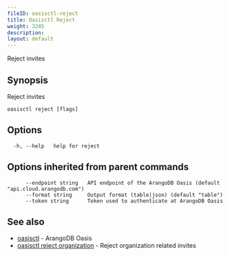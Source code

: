 ```yaml
---
fileID: oasisctl-reject
title: Oasisctl Reject
weight: 3245
description: 
layout: default
---
```

Reject invites

## Synopsis

Reject invites

```
oasisctl reject [flags]
```

## Options

```
  -h, --help   help for reject
```

## Options inherited from parent commands

```
      --endpoint string   API endpoint of the ArangoDB Oasis (default "api.cloud.arangodb.com")
      --format string     Output format (table|json) (default "table")
      --token string      Token used to authenticate at ArangoDB Oasis
```

## See also

* [oasisctl](../oasisctl-options)	 - ArangoDB Oasis
* [oasisctl reject organization](oasisctl-reject-organization)	 - Reject organization related invites

